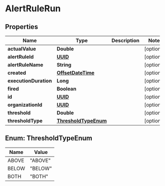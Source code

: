 
# AlertRuleRun

## Properties
Name | Type | Description | Notes
------------ | ------------- | ------------- | -------------
**actualValue** | **Double** |  |  [optional]
**alertRuleId** | [**UUID**](UUID.md) |  |  [optional]
**alertRuleName** | **String** |  |  [optional]
**created** | [**OffsetDateTime**](OffsetDateTime.md) |  |  [optional]
**executionDuration** | **Long** |  |  [optional]
**fired** | **Boolean** |  |  [optional]
**id** | [**UUID**](UUID.md) |  |  [optional]
**organizationId** | [**UUID**](UUID.md) |  |  [optional]
**threshold** | **Double** |  |  [optional]
**thresholdType** | [**ThresholdTypeEnum**](#ThresholdTypeEnum) |  |  [optional]


<a name="ThresholdTypeEnum"></a>
## Enum: ThresholdTypeEnum
Name | Value
---- | -----
ABOVE | &quot;ABOVE&quot;
BELOW | &quot;BELOW&quot;
BOTH | &quot;BOTH&quot;



